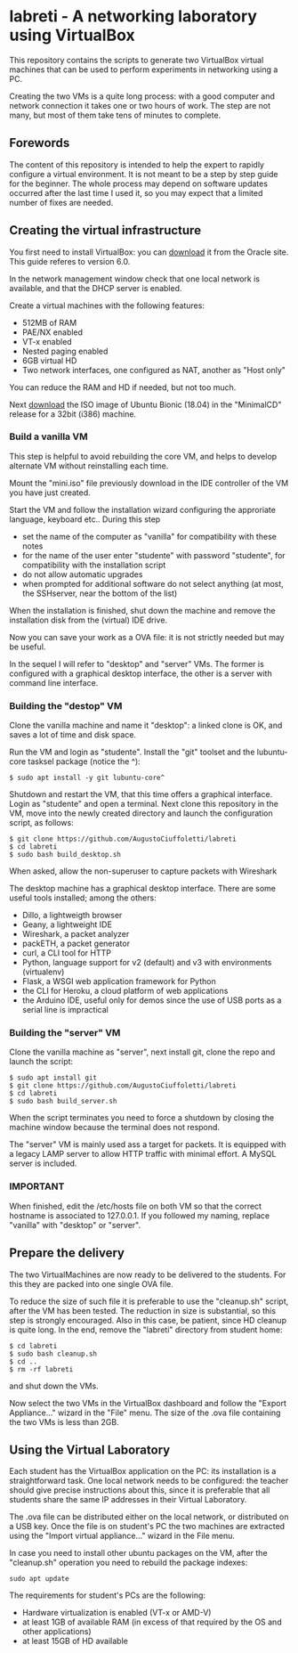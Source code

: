 # labreti - A networking laboratory using VirtualBox
This repository contains the scripts to generate two VirtualBox virtual machines that can be used to perform experiments in networking using a PC.

Creating the two VMs is a quite long process: with a good computer and network connection it takes one or two hours of work. The step are not many, but most of them take tens of minutes to complete.

## Forewords

The content of this repository is intended to help the expert to rapidly configure a virtual environment. It is not meant to be a step by step guide for the beginner. The whole process may depend on software updates occurred after the last time I used it, so you may expect that a limited number of fixes are needed.

## Creating the virtual infrastructure

You first need to install VirtualBox: you can [download](https://www.virtualbox.org/wiki/Downloads) it from the Oracle site. This guide referes to version 6.0.

In the network management window check that one local network is available, and that the DHCP server is enabled.

Create a virtual machines with the following features:

* 512MB of RAM
* PAE/NX enabled
* VT-x enabled
* Nested paging enabled
* 6GB virtual HD
* Two network interfaces, one configured as NAT, another as "Host only"

You can reduce the RAM and HD if needed, but not too much.

Next [download](http://archive.ubuntu.com/ubuntu/dists/bionic/main/installer-i386/current/images/netboot/mini.iso) the ISO image of Ubuntu Bionic (18.04) in the "MinimalCD" release for a 32bit (i386) machine.

### Build a vanilla VM

This step is helpful to avoid rebuilding the core VM, and helps to develop alternate VM without reinstalling each time.

Mount the "mini.iso" file previously download in the IDE controller of the VM you have just created. 

Start the VM and follow the installation wizard configuring the approriate language, keyboard etc.. During this step

* set the name of the computer as "vanilla" for compatibility with these notes
* for the name of the user enter "studente" with password "studente", for compatibility with the installation script
* do not allow automatic upgrades
* when prompted for additional software do not select anything (at most, the SSHserver, near the bottom of the list)

When the installation is finished, shut down the machine and remove the installation disk from the (virtual) IDE drive.

Now you can save your work as a OVA file: it is not strictly needed but may be useful.

In the sequel I will refer to "desktop" and "server" VMs. The former is configured with a graphical desktop interface, the other is a server with command line interface.

### Building the "destop" VM

Clone the vanilla machine and name it "desktop": a linked clone is OK, and saves a lot of time and disk space.

Run the VM and login as "studente".
Install the "git" toolset and the lubuntu-core tasksel package (notice the ^):

```
$ sudo apt install -y git lubuntu-core^ 
```

Shutdown and restart the VM, that this time offers a graphical interface. Login as "studente" and open a terminal. Next clone this repository in the VM, move into the newly created directory and launch the configuration script, as follows:

```
$ git clone https://github.com/AugustoCiuffoletti/labreti
$ cd labreti
$ sudo bash build_desktop.sh
```

When asked, allow the non-superuser to capture packets with Wireshark

The desktop machine has a graphical desktop interface. There are some useful tools installed; among the others:

* Dillo, a lightweigth browser
* Geany, a lightweight IDE
* Wireshark, a packet analyzer
* packETH, a packet generator
* curl, a CLI tool for HTTP
* Python, language support for v2 (default) and v3 with environments (virtualenv)
* Flask, a WSGI web application framework for Python
* the CLI for Heroku, a cloud platform of web applications
* the Arduino IDE, useful only for demos since the use of USB ports as a serial line is impractical

### Building the "server" VM

Clone the vanilla machine as "server", next install git, clone the repo and launch the script:

```
$ sudo apt install git 
$ git clone https://github.com/AugustoCiuffoletti/labreti
$ cd labreti
$ sudo bash build_server.sh
```

When the script terminates you need to force a shutdown by closing the machine window because the terminal does not respond.

The "server" VM is mainly used ass a target for packets. It is equipped with a legacy LAMP server to allow HTTP traffic with minimal effort. A MySQL server is included.

### IMPORTANT

When finished, edit the /etc/hosts file on both VM so that the correct hostname is associated to 127.0.0.1. If you followed my naming, replace "vanilla" with "desktop" or "server".

## Prepare the delivery

The two VirtualMachines are now ready to be delivered to the students. For this they are packed into one single OVA file.

To reduce the size of such file it is preferable to use the "cleanup.sh" script, after the VM has been tested. The reduction in size is substantial, so this step is strongly encouraged. Also in this case, be patient, since HD cleanup is quite long. In the end, remove the "labreti" directory from student home:

```
$ cd labreti
$ sudo bash cleanup.sh
$ cd ..
$ rm -rf labreti
```

and shut down the VMs.

Now select the two VMs in the VirtualBox dashboard and follow the "Export Appliance..." wizard in the "File" menu. The size of the .ova file containing the two VMs is less than 2GB.

## Using the Virtual Laboratory

Each student has the VirtualBox application on the PC: its installation is a straightforward task. One local network needs to be configured: the teacher should give precise instructions about this, since it is preferable that all students share 
the same IP addresses in their Virtual Laboratory.

The .ova file can be distributed either on the local network, or distributed on a USB key. Once the file is on student's PC the two machines are extracted using the "Import virtual appliance..." wizard in the File menu.

In case you need to install other ubuntu packages on the VM, after the "cleanup.sh" operation you need to rebuild the package indexes:

```
sudo apt update
```

The requirements for student's PCs are the following:

* Hardware virtualization is enabled (VT-x or AMD-V)
* at least 1GB of available RAM (in excess of that required by the OS and other applications)
* at least 15GB of HD available

